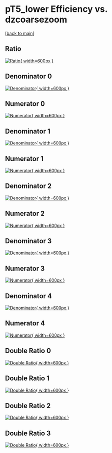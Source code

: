 # pT5_lower Efficiency vs. dzcoarsezoom

[[back to main](./)]



## Ratio

[![Ratio](../mtv/var/pT5_lower_loweta_0_0_eff_dzcoarsezoom.png){ width=600px }](../mtv/var/pT5_lower_loweta_0_0_eff_dzcoarsezoom.pdf)

## Denominator 0

[![Denominator](../mtv/den/pT5_lower_loweta_0_0_eff_dzcoarsezoom_den0.png){ width=600px }](../mtv/den/pT5_lower_loweta_0_0_eff_dzcoarsezoom_den0.pdf)

## Numerator 0

[![Numerator](../mtv/num/pT5_lower_loweta_0_0_eff_dzcoarsezoom_num0.png){ width=600px }](../mtv/num/pT5_lower_loweta_0_0_eff_dzcoarsezoom_num0.pdf)

## Denominator 1

[![Denominator](../mtv/den/pT5_lower_loweta_0_0_eff_dzcoarsezoom_den1.png){ width=600px }](../mtv/den/pT5_lower_loweta_0_0_eff_dzcoarsezoom_den1.pdf)

## Numerator 1

[![Numerator](../mtv/num/pT5_lower_loweta_0_0_eff_dzcoarsezoom_num1.png){ width=600px }](../mtv/num/pT5_lower_loweta_0_0_eff_dzcoarsezoom_num1.pdf)

## Denominator 2

[![Denominator](../mtv/den/pT5_lower_loweta_0_0_eff_dzcoarsezoom_den2.png){ width=600px }](../mtv/den/pT5_lower_loweta_0_0_eff_dzcoarsezoom_den2.pdf)

## Numerator 2

[![Numerator](../mtv/num/pT5_lower_loweta_0_0_eff_dzcoarsezoom_num2.png){ width=600px }](../mtv/num/pT5_lower_loweta_0_0_eff_dzcoarsezoom_num2.pdf)

## Denominator 3

[![Denominator](../mtv/den/pT5_lower_loweta_0_0_eff_dzcoarsezoom_den3.png){ width=600px }](../mtv/den/pT5_lower_loweta_0_0_eff_dzcoarsezoom_den3.pdf)

## Numerator 3

[![Numerator](../mtv/num/pT5_lower_loweta_0_0_eff_dzcoarsezoom_num3.png){ width=600px }](../mtv/num/pT5_lower_loweta_0_0_eff_dzcoarsezoom_num3.pdf)

## Denominator 4

[![Denominator](../mtv/den/pT5_lower_loweta_0_0_eff_dzcoarsezoom_den4.png){ width=600px }](../mtv/den/pT5_lower_loweta_0_0_eff_dzcoarsezoom_den4.pdf)

## Numerator 4

[![Numerator](../mtv/num/pT5_lower_loweta_0_0_eff_dzcoarsezoom_num4.png){ width=600px }](../mtv/num/pT5_lower_loweta_0_0_eff_dzcoarsezoom_num4.pdf)

## Double Ratio 0

[![Double Ratio](../mtv/ratio/pT5_lower_loweta_0_0_eff_dzcoarsezoom_ratio0.png){ width=600px }](../mtv/ratio/pT5_lower_loweta_0_0_eff_dzcoarsezoom_ratio0.pdf)

## Double Ratio 1

[![Double Ratio](../mtv/ratio/pT5_lower_loweta_0_0_eff_dzcoarsezoom_ratio1.png){ width=600px }](../mtv/ratio/pT5_lower_loweta_0_0_eff_dzcoarsezoom_ratio1.pdf)

## Double Ratio 2

[![Double Ratio](../mtv/ratio/pT5_lower_loweta_0_0_eff_dzcoarsezoom_ratio2.png){ width=600px }](../mtv/ratio/pT5_lower_loweta_0_0_eff_dzcoarsezoom_ratio2.pdf)

## Double Ratio 3

[![Double Ratio](../mtv/ratio/pT5_lower_loweta_0_0_eff_dzcoarsezoom_ratio3.png){ width=600px }](../mtv/ratio/pT5_lower_loweta_0_0_eff_dzcoarsezoom_ratio3.pdf)

